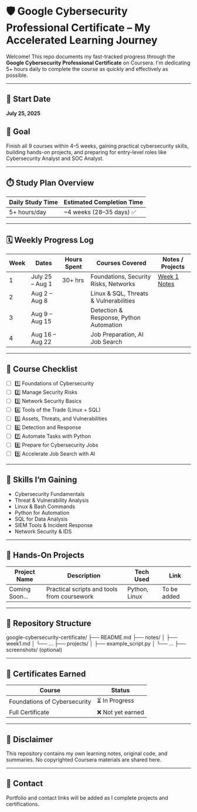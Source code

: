 # 🛡️ Google Cybersecurity Professional Certificate – My Accelerated Learning Journey

Welcome! This repo documents my fast-tracked progress through the **Google Cybersecurity Professional Certificate** on Coursera. I'm dedicating 5+ hours daily to complete the course as quickly and effectively as possible.

---

## 📅 Start Date  
**July 25, 2025**

## 🎯 Goal  
Finish all 9 courses within 4–5 weeks, gaining practical cybersecurity skills, building hands-on projects, and preparing for entry-level roles like Cybersecurity Analyst and SOC Analyst.

---

## ⏱️ Study Plan Overview

| Daily Study Time | Estimated Completion Time |
|------------------|---------------------------|
| 5+ hours/day     | ~4 weeks (28–35 days) ✅  |

---

## 🗓️ Weekly Progress Log

| Week | Dates           | Hours Spent | Courses Covered                 | Notes / Projects                     |
|------|------------------|-------------|-------------------------------|-------------------------------------|
| 1    | July 25 – Aug 1  | 30+ hrs     | Foundations, Security Risks, Networks | [Week 1 Notes](notes/week1.md)      |
| 2    | Aug 2 – Aug 8    |             | Linux & SQL, Threats & Vulnerabilities |                                     |
| 3    | Aug 9 – Aug 15   |             | Detection & Response, Python Automation |                                     |
| 4    | Aug 16 – Aug 22  |             | Job Preparation, AI Job Search  |                                     |

---

## 📘 Course Checklist

- [ ] 1️⃣ Foundations of Cybersecurity  
- [ ] 2️⃣ Manage Security Risks  
- [ ] 3️⃣ Network Security Basics  
- [ ] 4️⃣ Tools of the Trade (Linux + SQL)  
- [ ] 5️⃣ Assets, Threats, and Vulnerabilities  
- [ ] 6️⃣ Detection and Response  
- [ ] 7️⃣ Automate Tasks with Python  
- [ ] 8️⃣ Prepare for Cybersecurity Jobs  
- [ ] 9️⃣ Accelerate Job Search with AI

---

## 🧠 Skills I’m Gaining

- Cybersecurity Fundamentals  
- Threat & Vulnerability Analysis  
- Linux & Bash Commands  
- Python for Automation  
- SQL for Data Analysis  
- SIEM Tools & Incident Response  
- Network Security & IDS

---

## 🧪 Hands-On Projects

| Project Name           | Description                              | Tech Used     | Link        |
|------------------------|------------------------------------------|---------------|-------------|
| Coming Soon...         | Practical scripts and tools from coursework | Python, Linux | To be added |

---

## 📂 Repository Structure

google-cybersecurity-certificate/
├── README.md
├── notes/
│ ├── week1.md
│ └── ...
├── projects/
│ ├── example_script.py
│ └── ...
├── screenshots/ (optional)


---

## 🏁 Certificates Earned

| Course | Status       |
|--------|--------------|
| Foundations of Cybersecurity | ⏳ In Progress |
| Full Certificate             | ❌ Not yet earned |

---

## 📌 Disclaimer

This repository contains my own learning notes, original code, and summaries. No copyrighted Coursera materials are shared here.

---

## 🔗 Contact

Portfolio and contact links will be added as I complete projects and certifications.
